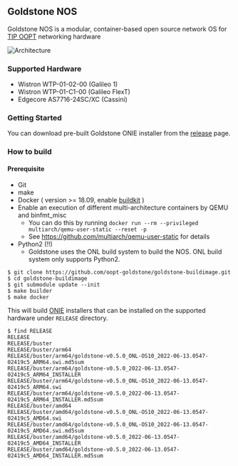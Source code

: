 Goldstone NOS
---

Goldstone NOS is a modular, container-based open source network OS for [TIP OOPT](https://telecominfraproject.com/oopt/) networking hardware

![Architecture](https://user-images.githubusercontent.com/5915117/173298883-50eeeaea-bee7-494d-9d86-eef8d9783514.png)

### Supported Hardware

- Wistron WTP-01-02-00 (Galileo 1)
- Wistron WTP-01-C1-00 (Galileo FlexT)
- Edgecore AS7716-24SC/XC (Cassini)

### Getting Started

You can download pre-built Goldstone ONIE installer from the [release](https://github.com/oopt-goldstone/goldstone-buildimage/releases) page.

### How to build

#### Prerequisite

- Git
- make
- Docker ( version >= 18.09, enable [buildkit](https://docs.docker.com/develop/develop-images/build_enhancements/) )
- Enable an execution of different multi-architecture containers by QEMU and binfmt_misc
    - You can do this by running `docker run --rm --privileged multiarch/qemu-user-static --reset -p`
    - See https://github.com/multiarch/qemu-user-static for details
- Python2 (!!)
    - Goldstone uses the ONL build system to build the NOS. ONL build system only supports Python2.

```
$ git clone https://github.com/oopt-goldstone/goldstone-buildimage.git
$ cd goldstone-buildimage
$ git submodule update --init
$ make builder
$ make docker
```

This will build [ONIE](https://opencomputeproject.github.io/onie/) installers that can be installed on the supported hardware under `RELEASE` directory.

```
$ find RELEASE
RELEASE
RELEASE/buster
RELEASE/buster/arm64
RELEASE/buster/arm64/goldstone-v0.5.0_ONL-OS10_2022-06-13.0547-02419c5_ARM64.swi.md5sum
RELEASE/buster/arm64/goldstone-v0.5.0_2022-06-13.0547-02419c5_ARM64_INSTALLER
RELEASE/buster/arm64/goldstone-v0.5.0_ONL-OS10_2022-06-13.0547-02419c5_ARM64.swi
RELEASE/buster/arm64/goldstone-v0.5.0_2022-06-13.0547-02419c5_ARM64_INSTALLER.md5sum
RELEASE/buster/amd64
RELEASE/buster/amd64/goldstone-v0.5.0_ONL-OS10_2022-06-13.0547-02419c5_AMD64.swi
RELEASE/buster/amd64/goldstone-v0.5.0_ONL-OS10_2022-06-13.0547-02419c5_AMD64.swi.md5sum
RELEASE/buster/amd64/goldstone-v0.5.0_2022-06-13.0547-02419c5_AMD64_INSTALLER
RELEASE/buster/amd64/goldstone-v0.5.0_2022-06-13.0547-02419c5_AMD64_INSTALLER.md5sum
```

